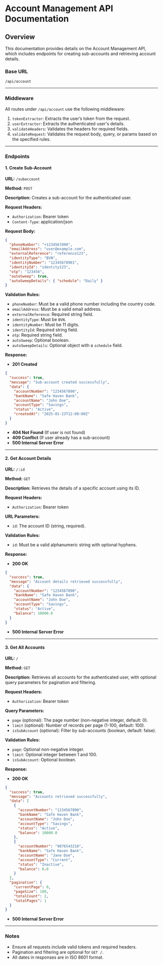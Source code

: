 # Account Management API Documentation

## Overview

This documentation provides details on the Account Management API, which includes endpoints for creating sub-accounts and retrieving account details.

### Base URL

```
/api/account
```

---

### Middleware

All routes under `/api/account` use the following middleware:

1. `tokenExtractor`: Extracts the user’s token from the request.
2. `userExtractor`: Extracts the authenticated user's details.
3. `validateHeaders`: Validates the headers for required fields.
4. `validateRequest`: Validates the request body, query, or params based on the specified rules.

---

### Endpoints

#### 1. Create Sub-Account

**URL:** `/subaccount`

**Method:** `POST`

**Description:** Creates a sub-account for the authenticated user.

**Request Headers:**

- `Authorization`: Bearer token
- `Content-Type`: application/json

**Request Body:**

```json
{
  "phoneNumber": "+1234567890",
  "emailAddress": "user@example.com",
  "externalReference": "reference123",
  "identityType": "BVN",
  "identityNumber": "12345678901",
  "identityId": "identity123",
  "otp": "123456",
  "autoSweep": true,
  "autoSweepDetails": { "schedule": "Daily" }
}
```

**Validation Rules:**

- `phoneNumber`: Must be a valid phone number including the country code.
- `emailAddress`: Must be a valid email address.
- `externalReference`: Required string field.
- `identityType`: Must be `BVN`.
- `identityNumber`: Must be 11 digits.
- `identityId`: Required string field.
- `otp`: Required string field.
- `autoSweep`: Optional boolean.
- `autoSweepDetails`: Optional object with a `schedule` field.

**Response:**

- **201 Created**

```json
{
  "success": true,
  "message": "Sub-account created successfully",
  "data": {
    "accountNumber": "1234567890",
    "bankName": "Safe Haven Bank",
    "accountName": "John Doe",
    "accountType": "Savings",
    "status": "Active",
    "createdAt": "2025-01-23T12:00:00Z"
  }
}
```

- **404 Not Found** (If user is not found)
- **409 Conflict** (If user already has a sub-account)
- **500 Internal Server Error**

---

#### 2. Get Account Details

**URL:** `/:id`

**Method:** `GET`

**Description:** Retrieves the details of a specific account using its ID.

**Request Headers:**

- `Authorization`: Bearer token

**URL Parameters:**

- `id`: The account ID (string, required).

**Validation Rules:**

- `id`: Must be a valid alphanumeric string with optional hyphens.

**Response:**

- **200 OK**

```json
{
  "success": true,
  "message": "Account details retrieved successfully",
  "data": {
    "accountNumber": "1234567890",
    "bankName": "Safe Haven Bank",
    "accountName": "John Doe",
    "accountType": "Savings",
    "status": "Active",
    "balance": 10000.0
  }
}
```

- **500 Internal Server Error**

---

#### 3. Get All Accounts

**URL:** `/`

**Method:** `GET`

**Description:** Retrieves all accounts for the authenticated user, with optional query parameters for pagination and filtering.

**Request Headers:**

- `Authorization`: Bearer token

**Query Parameters:**

- `page` (optional): The page number (non-negative integer, default: 0).
- `limit` (optional): Number of records per page (1-100, default: 100).
- `isSubAccount` (optional): Filter by sub-accounts (boolean, default: false).

**Validation Rules:**

- `page`: Optional non-negative integer.
- `limit`: Optional integer between 1 and 100.
- `isSubAccount`: Optional boolean.

**Response:**

- **200 OK**

```json
{
  "success": true,
  "message": "Accounts retrieved successfully",
  "data": [
    {
      "accountNumber": "1234567890",
      "bankName": "Safe Haven Bank",
      "accountName": "John Doe",
      "accountType": "Savings",
      "status": "Active",
      "balance": 10000.0
    },
    {
      "accountNumber": "9876543210",
      "bankName": "Safe Haven Bank",
      "accountName": "Jane Doe",
      "accountType": "Current",
      "status": "Inactive",
      "balance": 0.0
    }
  ],
  "pagination": {
    "currentPage": 0,
    "pageSize": 100,
    "totalCount": 2,
    "totalPages": 1
  }
}
```

- **500 Internal Server Error**

---

### Notes

- Ensure all requests include valid tokens and required headers.
- Pagination and filtering are optional for `GET /`.
- All dates in responses are in ISO 8601 format.
